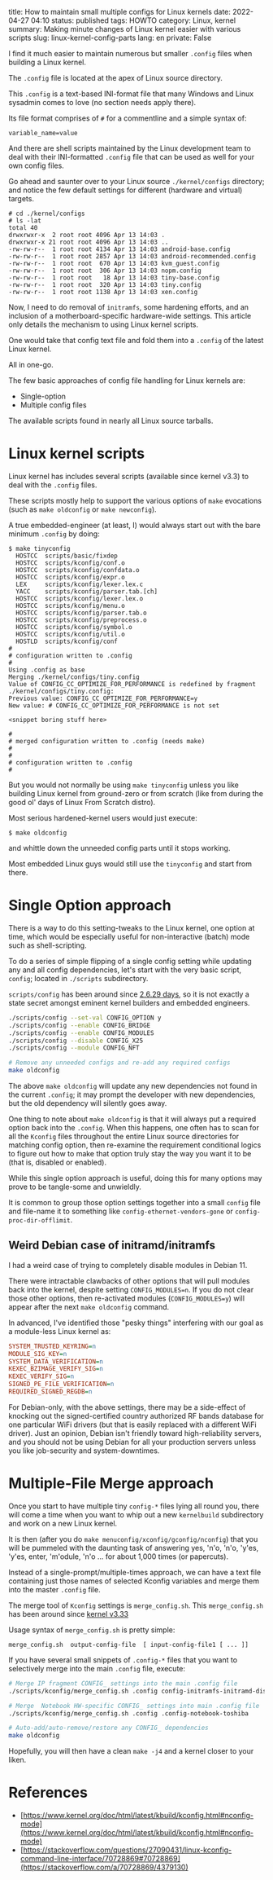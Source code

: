 title: How to maintain small multiple configs for Linux kernels
date: 2022-04-27 04:10
status: published
tags: HOWTO
category: Linux, kernel
summary: Making minute changes of Linux kernel easier with various scripts
slug: linux-kernel-config-parts
lang: en
private: False

I find it much easier to maintain numerous but smaller `.config` files when
building a Linux kernel.  

The `.config` file is located at the apex of Linux source directory.

This `.config` is a text-based INI-format file
that many Windows and Linux sysadmin comes to 
love (no section needs apply there).

Its file format comprises of `#` for a commentline and a simple syntax of:
```bnf
variable_name=value
```

And there are shell scripts maintained by the Linux development 
team to deal with
their INI-formatted `.config` file that can be used as well for 
your own config files.

Go ahead and saunter over to your Linux source `./kernel/configs` directory;
and notice the few default settings for different (hardware and virtual) targets.

```console
# cd ./kernel/configs
# ls -lat
total 40
drwxrwxr-x  2 root root 4096 Apr 13 14:03 .
drwxrwxr-x 21 root root 4096 Apr 13 14:03 ..
-rw-rw-r--  1 root root 4134 Apr 13 14:03 android-base.config
-rw-rw-r--  1 root root 2857 Apr 13 14:03 android-recommended.config
-rw-rw-r--  1 root root  670 Apr 13 14:03 kvm_guest.config
-rw-rw-r--  1 root root  306 Apr 13 14:03 nopm.config
-rw-rw-r--  1 root root   18 Apr 13 14:03 tiny-base.config
-rw-rw-r--  1 root root  320 Apr 13 14:03 tiny.config
-rw-rw-r--  1 root root 1138 Apr 13 14:03 xen.config
```

Now, I need to do removal of `initramfs`, some hardening
efforts, and an inclusion of a
motherboard-specific hardware-wide settings.  This article only details the mechanism to using Linux kernel scripts.

One would take that config text file and fold them into a `.config` of the latest Linux kernel.

All in one-go.

The few basic approaches of config file handling for Linux kernels are:

* Single-option 
* Multiple config files

The available scripts found in nearly all Linux source tarballs.

# Linux kernel scripts

Linux kernel has includes several scripts (available since kernel v3.3) to deal with the `.config` files.

These scripts mostly help to support the various options of `make` evocations
(such as `make oldconfig` or `make newconfig`).

A true embedded-engineer (at least, I) would always start out with the bare minimum `.config` by doing:
```console
$ make tinyconfig
  HOSTCC  scripts/basic/fixdep
  HOSTCC  scripts/kconfig/conf.o
  HOSTCC  scripts/kconfig/confdata.o
  HOSTCC  scripts/kconfig/expr.o
  LEX     scripts/kconfig/lexer.lex.c
  YACC    scripts/kconfig/parser.tab.[ch]
  HOSTCC  scripts/kconfig/lexer.lex.o
  HOSTCC  scripts/kconfig/menu.o
  HOSTCC  scripts/kconfig/parser.tab.o
  HOSTCC  scripts/kconfig/preprocess.o
  HOSTCC  scripts/kconfig/symbol.o
  HOSTCC  scripts/kconfig/util.o
  HOSTLD  scripts/kconfig/conf
#
# configuration written to .config
#
Using .config as base
Merging ./kernel/configs/tiny.config
Value of CONFIG_CC_OPTIMIZE_FOR_PERFORMANCE is redefined by fragment ./kernel/configs/tiny.config:
Previous value: CONFIG_CC_OPTIMIZE_FOR_PERFORMANCE=y
New value: # CONFIG_CC_OPTIMIZE_FOR_PERFORMANCE is not set

<snippet boring stuff here>

#
# merged configuration written to .config (needs make)
#
#
# configuration written to .config
#
```

But you would not normally be using `make tinyconfig` unless you like building
Linux kernel from ground-zero or from scratch (like from during the good ol' days of Linux From Scratch distro).

Most serious hardened-kernel users would just execute:
```console
$ make oldconfig
```
and whittle down the unneeded config parts until it stops working.

Most embedded Linux guys would still use the `tinyconfig` and start from there.

# Single Option approach

There is a way to do this setting-tweaks to the Linux kernel, 
one option at time, which would be especially useful for 
non-interactive (batch) mode such as shell-scripting.

To do a series of simple flipping of a single config setting 
while updating any and all config dependencies, let's start 
with the very basic script, `config`; located in `./scripts`
subdirectory.  

`scripts/config` has been around since [2.6.29
days](https://github.com/torvalds/linux/commit/2302e8730e5caa774e7c6702fc878404d71f13f9), so it is not
exactly a state secret amongst eminent kernel builders and embedded engineers.

```bash
./scripts/config --set-val CONFIG_OPTION y
./scripts/config --enable CONFIG_BRIDGE
./scripts/config --enable CONFIG_MODULES
./scripts/config --disable CONFIG_X25
./scripts/config --module CONFIG_NFT

# Remove any unneeded configs and re-add any required configs
make oldconfig
```
The above `make oldconfig` will update any new dependencies not found in the current `.config`; it may prompt the developer with new dependencies, but the old dependency will silently goes away.  

One thing to note about `make oldconfig` is that it will always put a required option back into the `.config`.  When this happens, one often has to scan for all the `Kconfig` files throughout the entire Linux source directories for matching config option, then re-examine the requirement conditional logics to figure out how to make that option truly stay the way you want it to be (that is, disabled or enabled).

While this single option approach is useful, doing this for many options may
prove to be tangle-some and unwieldly.

It is common to group those option settings together into a small `config` file
and file-name it to something like `config-ethernet-vendors-gone` or
`config-proc-dir-offlimit`.

## Weird Debian case of initramd/initramfs

I had a weird case of trying to completely disable modules in Debian 11.

There were intractable clawbacks of other options that will pull modules back into the kernel, despite setting `CONFIG_MODULES=n`.  If you do not clear those other options, then re-activated modules (`CONFIG_MODULES=y`) will appear after the next `make oldconfig` command.

In advanced, I've identified those "pesky things" interfering with our goal as a
module-less Linux kernel as:

```ini
SYSTEM_TRUSTED_KEYRING=n
MODULE_SIG_KEY=n
SYSTEM_DATA_VERIFICATION=n
KEXEC_BZIMAGE_VERIFY_SIG=n
KEXEC_VERIFY_SIG=n
SIGNED_PE_FILE_VERIFICATION=n
REQUIRED_SIGNED_REGDB=n
```

For Debian-only, with the above settings, there may be a 
side-effect of knocking out the signed-certified country 
authorized RF bands database for one particular
WiFi drivers (but that is easily replaced with a different WiFi driver). 
Just an opinion, Debian isn't friendly toward high-reliability servers, 
and you should not be using Debian for all your production servers 
unless you like job-security and system-downtimes.

# Multiple-File Merge approach

Once you start to have multiple tiny `config-*` files lying all round you, 
there will come a
time when you want to whip out a new `kernelbuild` subdirectory and work on a
new Linux kernel.  

It is then (after you do `make menuconfig/xconfig/gconfig/nconfig`) 
that you will be pummeled with the daunting task of 
answering yes, 'n'o, 'n'o, 'y'es, 'y'es, enter, 'm'odule, 'n'o ... 
for about 1,000 times (or papercuts).

Instead of a single-prompt/multiple-times approach, we can have a 
text file containing just those names of selected Kconfig variables 
and merge them into the master `.config` file.

The merge tool of `Kconfig` settings is `merge_config.sh`.  This
`merge_config.sh` has been around since 
[kernel v3.33](https://github.com/torvalds/linux/blob/master/scripts/kconfig/merge_config.sh)

Usage syntax of `merge_config.sh` is pretty simple:

```bnf
merge_config.sh  output-config-file  [ input-config-file1 [ ... ]]
```

If you have several small snippets of `.config-*` files that you want to selectively merge into the main `.config` file, execute:

```bash
# Merge IP fragment CONFIG_ settings into the main .config file
./scripts/kconfig/merge_config.sh .config config-initramfs-initramd-disable

# Merge  Notebook HW-specific CONFIG_ settings into main .config file
./scripts/kconfig/merge_config.sh .config .config-notebook-toshiba

# Auto-add/auto-remove/restore any CONFIG_ dependencies
make oldconfig
```

Hopefully, you will then have a clean `make -j4` and a kernel closer to your
liken.

# References

* [https://www.kernel.org/doc/html/latest/kbuild/kconfig.html#nconfig-mode](https://www.kernel.org/doc/html/latest/kbuild/kconfig.html#nconfig-mode)
* [https://stackoverflow.com/questions/27090431/linux-kconfig-command-line-interface/70728869#70728869](https://stackoverflow.com/a/70728869/4379130)
